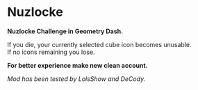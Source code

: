 # Nuzlocke

<cp>**Nuzlocke Challenge in Geometry Dash.**</c>

If you <cr>die</c>, your currently selected cube icon <cy>becomes unusable.</c> <br>
If no icons remaining <cr>you lose</c>. 

<cy>**For better experience make new clean account.**</c>

*Mod has been tested by LolsShow and DeCody.*
